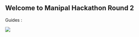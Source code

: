 ## Welcome to Manipal Hackathon Round 2

Guides : 

![](https://github.com/Manipal-Hackathon/Manipal-Hackathon.github.io/blob/master/img/Annotation%202020-08-14%20183042.jpg)
